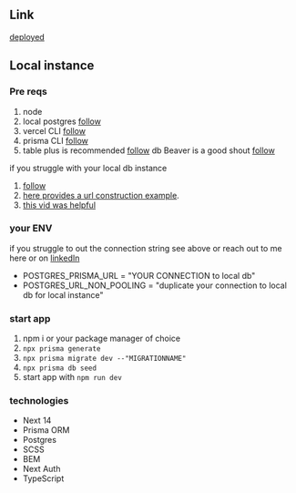 ## Link

[deployed](https://meal-planner-pink.vercel.app/)

## Local instance

### Pre reqs

1. node
2. local postgres [follow](https://www.prisma.io/dataguide/postgresql/setting-up-a-local-postgresql-database)
3. vercel CLI [follow](https://vercel.com/docs/cli)
4. prisma CLI [follow](https://www.prisma.io/docs/orm/tools/prisma-cli)
5. table plus is recommended [follow](https://tableplus.com/) db Beaver is a good shout [follow](https://dbeaver.io/)

if you struggle with your local db instance

1. [follow](https://www.prisma.io/docs/orm/reference/connection-urls)
2. [here provides a url construction example](https://www.prisma.io/docs/orm/overview/databases/postgresql).
3. [this vid was helpful](https://www.youtube.com/watch?v=_ER9jHiylAo&t=152s)

### your ENV

if you struggle to out the connection string see above or reach out to me here or on [linkedIn](https://www.linkedin.com/in/georgia-h-b48434150/)

- POSTGRES_PRISMA_URL = "YOUR CONNECTION to local db"
- POSTGRES_URL_NON_POOLING = "duplicate your connection to local db for local instance"

### start app

1. npm i or your package manager of choice
2. `npx prisma generate`
3. `npx prisma migrate dev --"MIGRATIONNAME"`
4. `npx prisma db seed`
5. start app with `npm run dev`

### technologies

- Next 14
- Prisma ORM
- Postgres
- SCSS
- BEM
- Next Auth
- TypeScript
